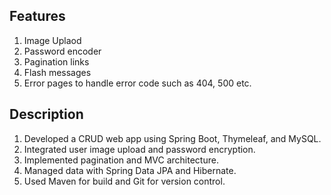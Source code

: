 ## Features
  1. Image Uplaod
  2. Password encoder
  3. Pagination links 
  4. Flash messages
  5. Error pages to handle error code such as 404, 500 etc.

## Description 
1. Developed a CRUD web app using Spring Boot, Thymeleaf, and MySQL.
2. Integrated user image upload and password encryption.
3. Implemented pagination and MVC architecture.
4. Managed data with Spring Data JPA and Hibernate.
5. Used Maven for build and Git for version control.
